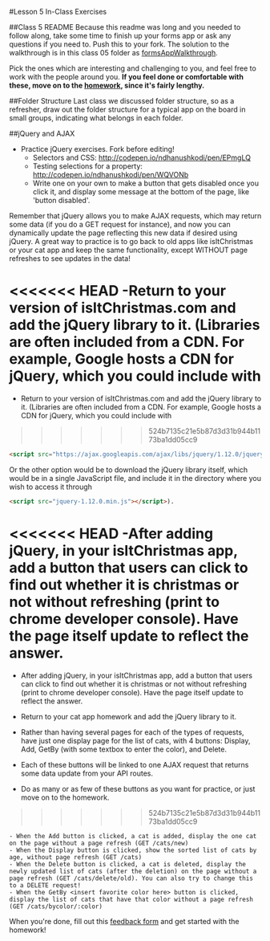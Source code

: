 #Lesson 5 In-Class Exercises

##Class 5 README
Because this readme was long and you needed to follow along, take some time to finish up your forms app or ask any questions if you need to. Push this to your fork. The solution to the walkthrough is in this class 05 folder as [formsAppWalkthrough](https://github.com/olinjs/olinjs/blob/master/lessons/05-client-jquery-ajax/formsAppWalkthrough). 

Pick the ones which are interesting and challenging to you, and feel free to work with the people around you. **If you feel done or comfortable with these, move on to the [homework](https://github.com/olinjs/olinjs/blob/master/lessons/05-client-jquery-ajax/HOMEWORK.md), since it's fairly lengthy.**

##Folder Structure
Last class we discussed folder structure, so as a refresher, draw out the folder structure for a typical app on the board in small groups, indicating what belongs in each folder. 

##jQuery and AJAX
- Practice jQuery exercises. Fork before editing!
	- Selectors and CSS: http://codepen.io/ndhanushkodi/pen/EPmgLQ
	- Testing selections for a property: http://codepen.io/ndhanushkodi/pen/WQVONb
	- Write one on your own to make a button that gets disabled once you click it, and display some message at the bottom of the page, like 'button disabled'.

Remember that jQuery allows you to make AJAX requests, which may return some data (if you do a GET request for instance), and now you can dynamically update the page reflecting this new data if desired using jQuery. A great way to practice is to go back to old apps like isItChristmas or your cat app and keep the same functionality, except WITHOUT page refreshes to see updates in the data!

<<<<<<< HEAD
-Return to your version of isItChristmas.com and add the jQuery library to it. (Libraries are often included from a CDN. For example, Google hosts a CDN for jQuery, which you could include with 
=======
- Return to your version of isItChristmas.com and add the jQuery library to it. (Libraries are often included from a CDN. For example, Google hosts a CDN for jQuery, which you could include with 
>>>>>>> 524b7135c21e5b87d3d31b944b1173ba1dd05cc9
```html
<script src="https://ajax.googleapis.com/ajax/libs/jquery/1.12.0/jquery.min.js"></script>
```
Or the other option would be to download the jQuery library itself, which would be in a single JavaScript file, and include it in the directory where you wish to access it through 
```html
<script src="jquery-1.12.0.min.js"></script>). 
```

<<<<<<< HEAD
-After adding jQuery, in your isItChristmas app, add a button that users can click to find out whether it is christmas or not without refreshing (print to chrome developer console). Have the page itself update to reflect the answer.
=======
- After adding jQuery, in your isItChristmas app, add a button that users can click to find out whether it is christmas or not without refreshing (print to chrome developer console). Have the page itself update to reflect the answer.

- Return to your cat app homework and add the jQuery library to it. 

- Rather than having several pages for each of the types of requests, have just one display page for the list of cats, with 4 buttons: Display, Add, GetBy <insert favorite color here> (with some textbox to enter the color), and Delete. 

- Each of these buttons will be linked to one AJAX request that returns some data update from your API routes. 

- Do as many or as few of these buttons as you want for practice, or just move on to the homework. 
>>>>>>> 524b7135c21e5b87d3d31b944b1173ba1dd05cc9

	- When the Add button is clicked, a cat is added, display the one cat on the page without a page refresh (GET /cats/new)
	- When the Display button is clicked, show the sorted list of cats by age, without page refresh (GET /cats) 
	- When the Delete button is clicked, a cat is deleted, display the newly updated list of cats (after the deletion) on the page without a page refresh (GET /cats/delete/old). You can also try to change this to a DELETE request!
	- When the GetBy <insert favorite color here> button is clicked, display the list of cats that have that color without a page refresh (GET /cats/bycolor/:color)


When you're done, fill out this [feedback form](https://docs.google.com/forms/d/1sItfsMqIa5N5eGBpkfCJIMnVK2XsYbo52xOyHLQEPYI/viewform?usp=send_form) and get started with the homework!




